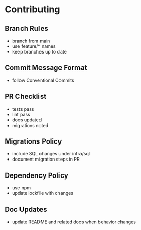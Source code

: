 # Contributing

## Branch Rules
- branch from main
- use feature/* names
- keep branches up to date

## Commit Message Format
- follow Conventional Commits

## PR Checklist
- tests pass
- lint pass
- docs updated
- migrations noted

## Migrations Policy
- include SQL changes under infra/sql
- document migration steps in PR

## Dependency Policy
- use npm
- update lockfile with changes

## Doc Updates
- update README and related docs when behavior changes
